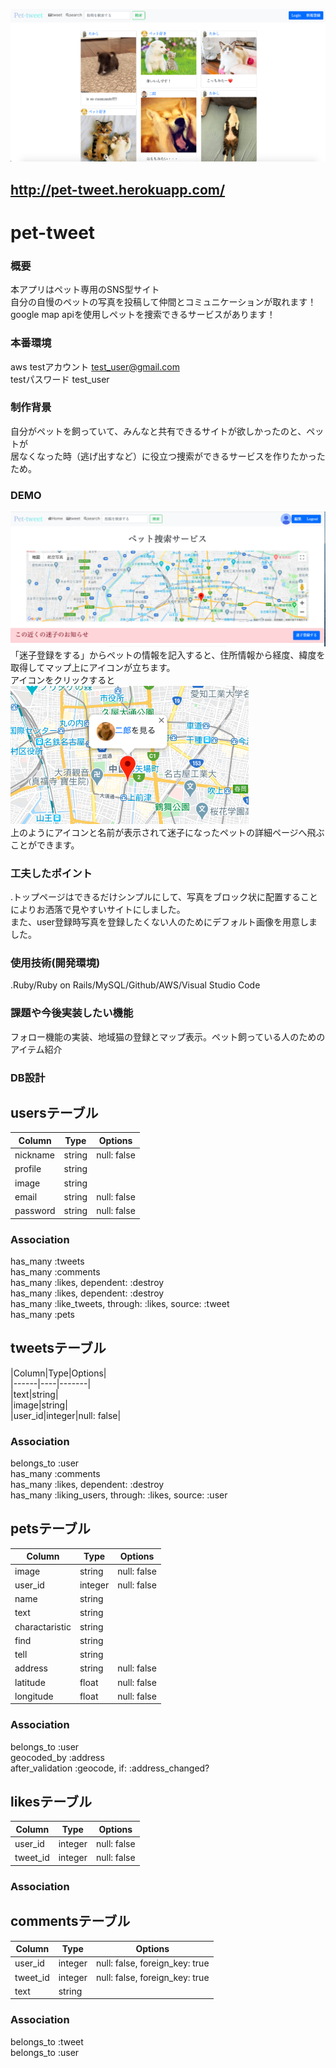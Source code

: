 ![サンプル画像](app/assets/images/pet-tweet.png)
## http://pet-tweet.herokuapp.com/
# pet-tweet</br>

### 概要</br>
本アプリはペット専用のSNS型サイト</br>
自分の自慢のペットの写真を投稿して仲間とコミュニケーションが取れます！</br>
google map apiを使用しペットを捜索できるサービスがあります！</br>

### 本番環境
aws
testアカウント test_user@gmail.com</br>
testパスワード test_user</br>



### 制作背景
自分がペットを飼っていて、みんなと共有できるサイトが欲しかったのと、ペットが</br>
居なくなった時（逃げ出すなど）に役立つ捜索ができるサービスを作りたかったため。

### DEMO
![サンプル画像](app/assets/images/pet-find.png)
「迷子登録をする」からペットの情報を記入すると、住所情報から経度、緯度を</br>
取得してマップ上にアイコンが立ちます。</br>
アイコンをクリックすると</br>
![サンプル画像](app/assets/images/find.pets.png)</br>
上のようにアイコンと名前が表示されて迷子になったペットの詳細ページへ飛ぶことができます。</br>

### 工夫したポイント
.トップページはできるだけシンプルにして、写真をブロック状に配置することによりお洒落で見やすいサイトにしました。</br>
また、user登録時写真を登録したくない人のためにデフォルト画像を用意しました。</br>

### 使用技術(開発環境)
.Ruby/Ruby on Rails/MySQL/Github/AWS/Visual Studio Code</br>

### 課題や今後実装したい機能
フォロー機能の実装、地域猫の登録とマップ表示。ペット飼っている人のためのアイテム紹介

### DB設計

## usersテーブル
|Column|Type|Options|
|------|----|-------|
|nickname|string|null: false|
|profile|string|
|image|string|
|email|string|null: false|
|password|string|null: false|

### Association
  has_many :tweets</br>
  has_many :comments</br>
  has_many :likes, dependent: :destroy</br>
  has_many :likes, dependent: :destroy</br>
  has_many :like_tweets, through: :likes, source: :tweet</br>
  has_many :pets</br>



## tweetsテーブル
|Column|Type|Options|</br>
|------|----|-------|</br>
|text|string|</br>
|image|string|</br>
|user_id|integer|null: false|</br>

### Association
  belongs_to :user</br>
  has_many :comments</br>
  has_many :likes, dependent: :destroy</br>
  has_many :liking_users, through: :likes, source: :user</br>


## petsテーブル
|Column|Type|Options|
|------|----|-------|
|image|string|null: false|
|user_id|integer|null: false|
|name|string|
|text|string|
|charactaristic|string|
|find|string|
|tell|string|
|address|string|null: false|
|latitude|float|null: false|
|longitude|float|null: false|
### Association
  belongs_to :user</br>
  geocoded_by :address</br>
  after_validation :geocode, if: :address_changed?</br>



## likesテーブル
|Column|Type|Options|
|------|----|-------|
|user_id|integer|null: false|
|tweet_id|integer|null: false|

### Association


## commentsテーブル
|Column|Type|Options|
|------|----|-------|
|user_id|integer|null: false, foreign_key: true|
|tweet_id|integer|null: false, foreign_key: true|
|text|string|
### Association
  belongs_to :tweet</br>
  belongs_to :user</br>

